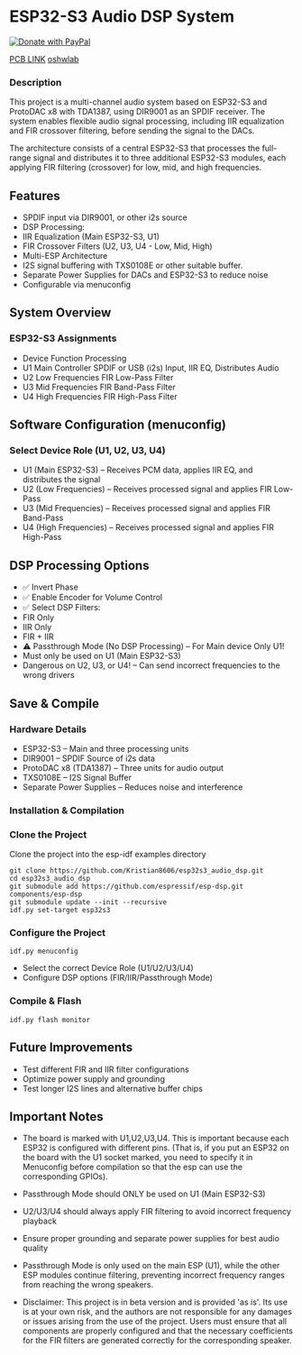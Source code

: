 # ESP32-S3 Audio DSP System
[![Donate with PayPal](https://www.paypalobjects.com/en_US/i/btn/btn_donateCC_LG.gif)](
https://www.paypal.com/donate/?business=VGY3ZM78NAL78&no_recurring=0&item_name=Thank+you+for+your+donation+%E2%80%93+your+support+helps+the+project%E2%80%99s+development+and+motivates+us+to+keep+working+hard.&currency_code=EUR)

[PCB LINK](https://easyeda.com/editor#project_id=fa41d6ad6b15413f8a76038f53fb5484)
[oshwlab]( https://oshwlab.com/kristiandimitrov/espdsp)

### Description

This project is a multi-channel audio system based on ESP32-S3 and ProtoDAC x8 with TDA1387, using DIR9001 as an SPDIF receiver. The system enables flexible audio signal processing, including IIR equalization and FIR crossover filtering, before sending the signal to the DACs.

The architecture consists of a central ESP32-S3 that processes the full-range signal and distributes it to three additional ESP32-S3 modules, each applying FIR filtering (crossover) for low, mid, and high frequencies.

## Features
	
* SPDIF input via DIR9001, or other i2s source
* DSP Processing:
* IIR Equalization (Main ESP32-S3, U1)
* FIR Crossover Filters (U2, U3, U4 - Low, Mid, High)
* Multi-ESP Architecture
* I2S signal buffering with TXS0108E or other suitable buffer.
* Separate Power Supplies for DACs and ESP32-S3 to reduce noise
* Configurable via menuconfig

## System Overview

### ESP32-S3 Assignments

* Device	Function	Processing
* U1	Main Controller	SPDIF or USB (i2s) Input, IIR EQ, Distributes Audio
* U2	Low Frequencies	FIR Low-Pass Filter
* U3	Mid Frequencies	FIR Band-Pass Filter
* U4	High Frequencies	FIR High-Pass Filter

## Software Configuration (menuconfig)

### Select Device Role (U1, U2, U3, U4)
*	U1 (Main ESP32-S3) – Receives PCM data, applies IIR EQ, and distributes the signal
*	U2 (Low Frequencies) – Receives processed signal and applies FIR Low-Pass
*	U3 (Mid Frequencies) – Receives processed signal and applies FIR Band-Pass
*	U4 (High Frequencies) – Receives processed signal and applies FIR High-Pass

## DSP Processing Options
*	✅ Invert Phase
*	✅ Enable Encoder for Volume Control
*	✅ Select DSP Filters:
*	 FIR Only
*	 IIR Only
*	 FIR + IIR
*	⚠️ Passthrough Mode (No DSP Processing) – For Main device Only U1!
*	Must only be used on U1 (Main ESP32-S3)
*	Dangerous on U2, U3, or U4! – Can send incorrect frequencies to the wrong drivers

## Save & Compile

### Hardware Details

* ESP32-S3 – Main and three processing units
* DIR9001 – SPDIF Source of i2s data
* ProtoDAC x8 (TDA1387) – Three units for audio output
* TXS0108E – I2S Signal Buffer
* Separate Power Supplies – Reduces noise and interference

### Installation & Compilation

### Clone the Project
Clone the project into the esp-idf examples directory
```
git clone https://github.com/Kristian8606/esp32s3_audio_dsp.git
cd esp32s3_audio_dsp
git submodule add https://github.com/espressif/esp-dsp.git components/esp-dsp
git submodule update --init --recursive
idf.py set-target esp32s3

```
### Configure the Project
```
idf.py menuconfig
```
*	Select the correct Device Role (U1/U2/U3/U4)
*	Configure DSP options (FIR/IIR/Passthrough Mode)

### Compile & Flash
```
idf.py flash monitor
```
## Future Improvements

* Test different FIR and IIR filter configurations
* Optimize power supply and grounding
* Test longer I2S lines and alternative buffer chips

## Important Notes

*   The board is marked with U1,U2,U3,U4. This is important because each ESP32 is configured with different pins. (That is, if you put an ESP32 on the board with the U1 socket marked, you need to specify it in Menuconfig before compilation so that the esp can use the corresponding GPIOs).
*	Passthrough Mode should ONLY be used on U1 (Main ESP32-S3)
*	U2/U3/U4 should always apply FIR filtering to avoid incorrect frequency playback
*	Ensure proper grounding and separate power supplies for best audio quality

* Passthrough Mode is only used on the main ESP (U1), while the other ESP modules continue filtering, preventing incorrect frequency ranges from reaching the wrong speakers.
* Disclaimer: This project is in beta version and is provided 'as is'. Its use is at your own risk, and the authors are not responsible for any damages or issues arising from the use of the project. Users must ensure that all components are properly configured and that the necessary coefficients for the FIR filters are generated correctly for the corresponding speaker.
